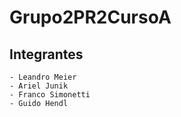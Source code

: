 # Grupo2PR2CursoA

## Integrantes
    - Leandro Meier
    - Ariel Junik
    - Franco Simonetti
    - Guido Hendl
